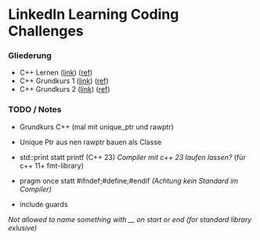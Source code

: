 # LinkedIn Learning Coding Challenges

### Gliederung
 - C++ Lernen ([link](https://www.linkedin.com/learning/c-plus-plus-lernen?contextUrn=urn%3Ali%3AlyndaLearningPath%3A5a3a7bb2498ed3ae00e3ff6c&u=95323922)) ([ref](/C++%20Lernen/))
 - C++ Grundkurs 1 ([link](https://www.linkedin.com/learning/c-plus-plus-grundkurs-1-sprachgrundlagen-oop-speicherverwaltung-vererbung?contextUrn=urn%3Ali%3AlyndaLearningPath%3A5a3a7bb2498ed3ae00e3ff6c&u=95323922)) ([ref](/C++%20Grundkurs%201/))
 - C++ Grundkurs 2 ([link](https://www.linkedin.com/learning/c-plus-plus-grundkurs-2-templates-funktionale-programmierung-standard-template-library-stl-fehlerbehandlung?contextUrn=urn%3Ali%3AlyndaLearningPath%3A5a3a7bb2498ed3ae00e3ff6c&u=95323922)) ([ref](/C++%20Grundkurs%202/))

### TODO / Notes
 - Grundkurs C++ (mal mit unique_ptr und rawptr)
 - Unique Ptr aus nen rawptr bauen als Classe 
 - std::print statt printf (C++ 23) *Compiler mit c++ 23 laufen lassen?* (für c++ 11+ fmt-library)

 - pragm once statt #ifndef;#define;#endif *(Achtung kein Standard im Compiler)*
 - include guards

*Not allowed to name something with __ on start or end (for standard library exlusive)*